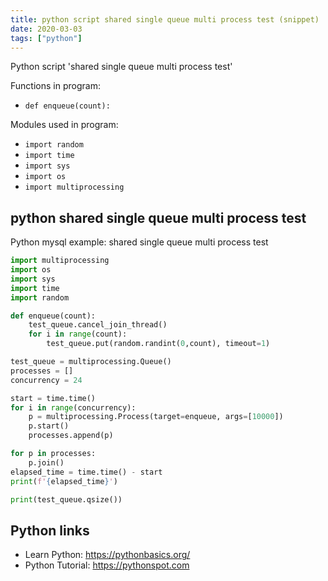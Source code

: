 ```yaml
---
title: python script shared single queue multi process test (snippet)
date: 2020-03-03
tags: ["python"]
---
```

Python script 'shared single queue multi process test'

Functions in program: 
* `def enqueue(count):`

Modules used in program: 
* `import random`
* `import time`
* `import sys`
* `import os`
* `import multiprocessing`

## python shared single queue multi process test

Python mysql example: shared single queue multi process test

```python
import multiprocessing
import os
import sys
import time
import random

def enqueue(count):
    test_queue.cancel_join_thread()
    for i in range(count):
        test_queue.put(random.randint(0,count), timeout=1)

test_queue = multiprocessing.Queue()
processes = []
concurrency = 24

start = time.time()
for i in range(concurrency):
    p = multiprocessing.Process(target=enqueue, args=[10000])
    p.start()
    processes.append(p)

for p in processes:
    p.join()
elapsed_time = time.time() - start
print(f'{elapsed_time}')

print(test_queue.qsize())

```

## Python links

- Learn Python: https://pythonbasics.org/
- Python Tutorial: https://pythonspot.com
